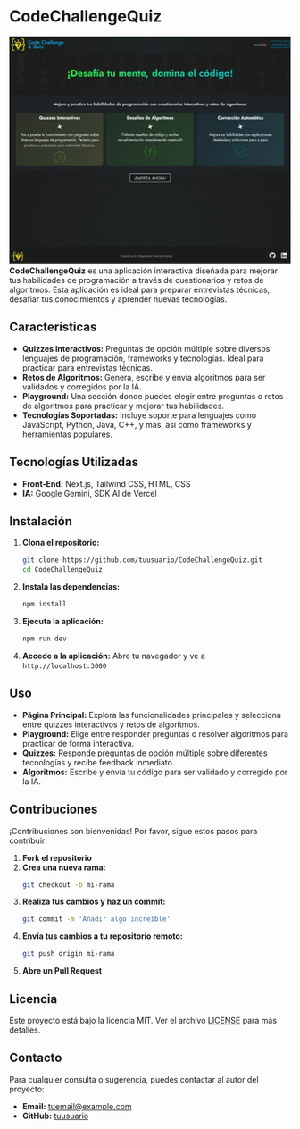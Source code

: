 # CodeChallengeQuiz
![Vista Principal](https://raw.githubusercontent.com/AletzMan/ImagesStorage/main/code_challenge/Screenshot%202024-08-06%20033249.webp)
**CodeChallengeQuiz** es una aplicación interactiva diseñada para mejorar tus habilidades de programación a través de cuestionarios y retos de algoritmos. Esta aplicación es ideal para preparar entrevistas técnicas, desafiar tus conocimientos y aprender nuevas tecnologías.

## Características

- **Quizzes Interactivos:** Preguntas de opción múltiple sobre diversos lenguajes de programación, frameworks y tecnologías. Ideal para practicar para entrevistas técnicas.
- **Retos de Algoritmos:** Genera, escribe y envía algoritmos para ser validados y corregidos por la IA.
- **Playground:** Una sección donde puedes elegir entre preguntas o retos de algoritmos para practicar y mejorar tus habilidades.
- **Tecnologías Soportadas:** Incluye soporte para lenguajes como JavaScript, Python, Java, C++, y más, así como frameworks y herramientas populares.

## Tecnologías Utilizadas

- **Front-End:** Next.js, Tailwind CSS, HTML, CSS
- **IA:** Google Gemini, SDK AI de Vercel

## Instalación

1. **Clona el repositorio:**
    ```sh
    git clone https://github.com/tuusuario/CodeChallengeQuiz.git
    cd CodeChallengeQuiz
    ```

2. **Instala las dependencias:**
    ```sh
    npm install
    ```

3. **Ejecuta la aplicación:**
    ```sh
    npm run dev
    ```

4. **Accede a la aplicación:**
    Abre tu navegador y ve a `http://localhost:3000`

## Uso

- **Página Principal:** Explora las funcionalidades principales y selecciona entre quizzes interactivos y retos de algoritmos.
- **Playground:** Elige entre responder preguntas o resolver algoritmos para practicar de forma interactiva.
- **Quizzes:** Responde preguntas de opción múltiple sobre diferentes tecnologías y recibe feedback inmediato.
- **Algoritmos:** Escribe y envía tu código para ser validado y corregido por la IA.

## Contribuciones

¡Contribuciones son bienvenidas! Por favor, sigue estos pasos para contribuir:

1. **Fork el repositorio**
2. **Crea una nueva rama:**
    ```sh
    git checkout -b mi-rama
    ```
3. **Realiza tus cambios y haz un commit:**
    ```sh
    git commit -m 'Añadir algo increíble'
    ```
4. **Envía tus cambios a tu repositorio remoto:**
    ```sh
    git push origin mi-rama
    ```
5. **Abre un Pull Request**

## Licencia

Este proyecto está bajo la licencia MIT. Ver el archivo [LICENSE](LICENSE) para más detalles.

## Contacto

Para cualquier consulta o sugerencia, puedes contactar al autor del proyecto:

- **Email:** [tuemail@example.com](mailto:tuemail@example.com)
- **GitHub:** [tuusuario](https://github.com/tuusuario)
